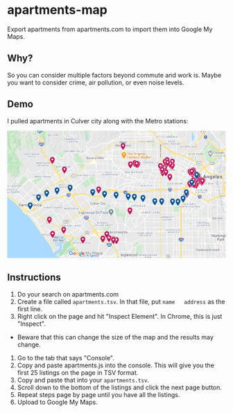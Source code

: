 # apartments-map

Export apartments from apartments.com to import them into Google My Maps.

## Why?

So you can consider multiple factors beyond commute and  work is. Maybe you want to consider crime, air pollution, or even noise levels.

## Demo

I pulled apartments in Culver city along with the Metro stations:

![Screenshot of Google My Maps](screenshot.png)

## Instructions

1. Do your search on apartments.com
1. Create a file called `apartments.tsv`. In that file, put `name	address` as the first line.
1. Right click on the page and hit "Inspect Element". In Chrome, this is just "Inspect".
  * Beware that this can change the size of the map and the results may change.
1. Go to the tab that says "Console".
1. Copy and paste apartments.js into the console. This will give you the first 25 listings on the page in TSV format.
1. Copy and paste that into your `apartments.tsv`.
1. Scroll down to the bottom of the listings and click the next page button.
1. Repeat steps page by page until you have all the listings.
1. Upload to Google My Maps.